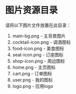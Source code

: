 # 图片资源目录

请将以下图片文件放置在此目录：

1. main-bg.png - 主背景图片
2. cocktail-icon.png - 调酒图标
3. food-icon.png - 美食图标
4. seat-icon.png - 订座图标
5. shop-icon.png - 周边图标
6. home.png - 主页图标
7. cart.png - 订单图标
8. user.png - 我的图标
9. logo.png - 应用logo 